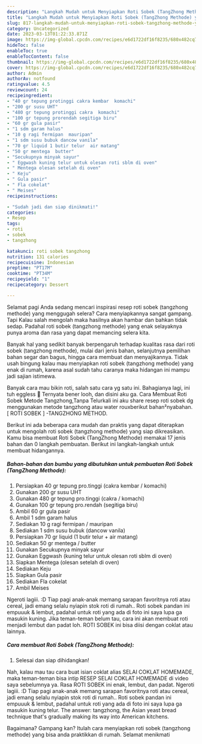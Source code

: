 ```yaml
---
description: "Langkah Mudah untuk Menyiapkan Roti Sobek (TangZhong Methode) yang Enak Banget, Buat Buka Puasa Lezat Sekali"
title: "Langkah Mudah untuk Menyiapkan Roti Sobek (TangZhong Methode) yang Enak Banget, Buat Buka Puasa Lezat Sekali"
slug: 817-langkah-mudah-untuk-menyiapkan-roti-sobek-tangzhong-methode-yang-enak-banget-buat-buka-puasa-lezat-sekali
category: Uncategorized
date: 2023-03-13T01:22:33.871Z
image: https://img-global.cpcdn.com/recipes/e6d1722df16f8235/680x482cq70/roti-sobek-tangzhong-methode-foto-resep-utama.jpg
hideToc: false
enableToc: true
enableTocContent: false
thumbnail: https://img-global.cpcdn.com/recipes/e6d1722df16f8235/680x482cq70/roti-sobek-tangzhong-methode-foto-resep-utama.jpg
cover: https://img-global.cpcdn.com/recipes/e6d1722df16f8235/680x482cq70/roti-sobek-tangzhong-methode-foto-resep-utama.jpg
author: Admin
authorAv: notfound
ratingvalue: 4.5
reviewcount: 24
recipeingredient:
- "40 gr tepung protinggi cakra kembar  komachi"
- "200 gr susu UHT"
- "480 gr tepung protinggi cakra  komachi"
- "100 gr tepung prorendah segitiga biru"
- "60 gr gula pasir"
- "1 sdm garam halus"
- "10 g ragi fermipan  mauripan"
- "1 sdm susu bubuk dancow vanila"
- "70 gr liquid 1 butir telur  air matang"
- "50 gr mentega  butter"
- "Secukupnya minyak sayur"
- " Eggwash kuning telur untuk olesan roti sblm di oven"
- " Mentega olesan setelah di oven"
- " Keju"
- " Gula pasir"
- " Fla cokelat"
- " Meises"
recipeinstructions:

- "Sudah jadi dan siap dinikmati!"
categories:
- Resep
tags:
- roti
- sobek
- tangzhong

katakunci: roti sobek tangzhong 
nutrition: 131 calories
recipecuisine: Indonesian
preptime: "PT17M"
cooktime: "PT34M"
recipeyield: "1"
recipecategory: Dessert

---
```



Selamat pagi Anda sedang mencari inspirasi resep roti sobek (tangzhong methode) yang menggugah selera? Cara menyiapkannya sangat gampang. Tapi Kalau salah mengolah maka hasilnya akan hambar dan bahkan tidak sedap. Padahal roti sobek (tangzhong methode) yang enak selayaknya punya aroma dan rasa yang dapat memancing selera kita.


Banyak hal yang sedikit banyak berpengaruh terhadap kualitas rasa dari roti sobek (tangzhong methode), mulai dari jenis bahan, selanjutnya pemilihan bahan segar dan bagus, hingga cara membuat dan menyajikannya. Tidak usah bingung kalau mau menyiapkan roti sobek (tangzhong methode) yang enak di rumah, karena asal sudah tahu caranya maka hidangan ini mampu jadi sajian istimewa.

Banyak cara mau bikin roti, salah satu cara yg satu ini. Bahagianya lagi, ini tuh eggless 🤤 Ternyata bener looh, dan disini aku ga. Cara Membuat Roti Sobek Metode Tangzhong,Tanpa Telurkali ini aku share resep roti sobek dg menggunakan metode tangzhong atau water rouxberikut bahan²nyabahan. [ ROTI SOBEK ] -TANGZHONG METHOD.


Berikut ini ada beberapa cara mudah dan praktis yang dapat diterapkan untuk mengolah roti sobek (tangzhong methode) yang siap dikreasikan. Kamu bisa membuat Roti Sobek (TangZhong Methode) memakai 17 jenis bahan dan 0 langkah pembuatan. Berikut ini langkah-langkah untuk membuat hidangannya.

<!--inarticleads1-->

##### Bahan-bahan dan bumbu yang dibutuhkan untuk pembuatan Roti Sobek (TangZhong Methode):

1. Persiapkan 40 gr tepung pro.tinggi (cakra kembar / komachi)
1. Gunakan 200 gr susu UHT
1. Gunakan 480 gr tepung pro.tinggi (cakra / komachi)
1. Gunakan 100 gr tepung pro.rendah (segitiga biru)
1. Ambil 60 gr gula pasir
1. Ambil 1 sdm garam halus
1. Sediakan 10 g ragi fermipan / mauripan
1. Sediakan 1 sdm susu bubuk (dancow vanila)
1. Persiapkan 70 gr liquid (1 butir telur + air matang)
1. Sediakan 50 gr mentega / butter
1. Gunakan Secukupnya minyak sayur
1. Gunakan  Eggwash (kuning telur untuk olesan roti sblm di oven)
1. Siapkan  Mentega (olesan setelah di oven)
1. Sediakan  Keju
1. Siapkan  Gula pasir
1. Sediakan  Fla cokelat
1. Ambil  Meises


Ngeroti lagiii. :D Tiap pagi anak-anak memang sarapan favoritnya roti atau cereal, jadi emang selalu nyiapin stok roti di rumah.. Roti sobek pandan ini empuuuk &amp; lembut, padahal untuk roti yang ada di foto ini saya lupa ga masukin kuning. Jika teman-teman belum tau, cara ini akan membuat roti menjadi lembut dan padat loh. ROTI SOBEK ini bisa diisi dengan coklat atau lainnya. 

<!--inarticleads2-->

##### Cara membuat Roti Sobek (TangZhong Methode):


1. Selesai dan siap dihidangkan!

Nah, kalau mau tau cara buat isian coklat alias SELAI COKLAT HOMEMADE, maka teman-teman bisa intip RESEP SELAI COKLAT HOMEMADE di video saya sebelumnya ya. Rasa ROTI SOBEK ini enak, lembut, dan padat. Ngeroti lagiii. :D Tiap pagi anak-anak memang sarapan favoritnya roti atau cereal, jadi emang selalu nyiapin stok roti di rumah.. Roti sobek pandan ini empuuuk &amp; lembut, padahal untuk roti yang ada di foto ini saya lupa ga masukin kuning telur. The answer: tangzhong, the Asian yeast bread technique that&#39;s gradually making its way into American kitchens. 

Bagaimana? Gampang kan? Itulah cara menyiapkan roti sobek (tangzhong methode) yang bisa anda praktikkan di rumah. Selamat menikmati

